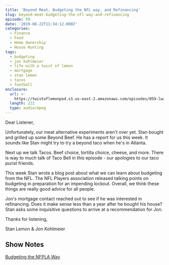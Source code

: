 ```yaml
---
title: 'Beyond Meat, Budgeting the NFL way, and Refinancing'
slug: beyond-meat-budgeting-the-nfl-way-and-refinancing
episode: 59
date: '2019-08-22T11:34:12.000Z'
categories:
  - Finance
  - Food
  - Home Ownership
  - House Hunting
tags:
  - budgeting
  - jon kohlmeier
  - life with a twist of lemon
  - mortgage
  - stan lemon
  - tacos
  - football
enclosure:
  url: >-
    https://twistoflemonpod.s3.us-east-2.amazonaws.com/episodes/059-lwatol-20190822.mp3
  length: 222
  type: audio/mpeg
---
```


Dear Listener,

Unfortunately, our meat alternative experiments aren't over yet. Stan bought and grilled up some Beyond Beef. He has a report for us this week. It sounds like Stan might try to try a beyond taco when he's in Atlanta.

Next up we talk Tacos. Beef choice, tortilla choice, cheese, and more. There is way to much talk of Taco Bell in this episode - our apologies to our taco purist friends.

This week Stan wrote a blog post about what we can learn about budgeting from the NFL. The NFL Players association released talking points on budgeting in preparation for an impending lockout. Overall, we think these things are really good advice for all people.

Jon's mortgage contact reached out to see if he was interested in refinancing. Does it make sense less than a year after he bought his house? Stan asks some inquisitive questions to arrive at a recommendation for Jon.

Thanks for listening,

Stan Lemon & Jon Kohlmeier

## Show Notes

[Budgeting the NFPLA Way](https://stanlemon.com/2019/08/17/budgeting-the-nfpla-way/)
